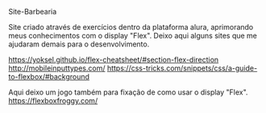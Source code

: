 Site-Barbearia

Site criado através de exercícios dentro da plataforma alura, aprimorando meus conhecimentos com o display "Flex".
Deixo aqui alguns sites que me ajudaram demais para o desenvolvimento.

https://yoksel.github.io/flex-cheatsheet/#section-flex-direction
http://mobileinputtypes.com/
https://css-tricks.com/snippets/css/a-guide-to-flexbox/#background

Aqui deixo um jogo também para fixação de como usar o display "Flex".
https://flexboxfroggy.com/
